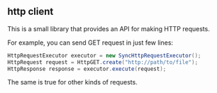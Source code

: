 ## http client
This is a small library that provides an API for making HTTP requests.

For example, you can send GET request in just few lines:
``` Java
HttpRequestExecutor executor = new SyncHttpRequestExecutor();
HttpRequest request = HttpGET.create("http://path/to/file");
HttpResponse response = executor.execute(request);
```
The same is true for other kinds of requests.

